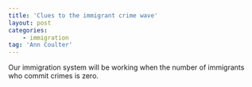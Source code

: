 ```yaml
---
title: 'Clues to the immigrant crime wave'
layout: post
categories:
    - immigration
tag: 'Ann Coulter'
---
```


Our immigration system will be working when the number of immigrants who commit crimes is zero.